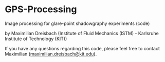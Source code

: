 # GPS-Processing
Image processing for glare-point shadowgraphy experiments (code)

by Maximilian Dreisbach (Institute of Fluid Mechanics (ISTM) - Karlsruhe Institute of Technology (KIT))

If you have any questions regarding this code, please feel free to contact Maximilian (maximilian.dreisbach@kit.edu).
